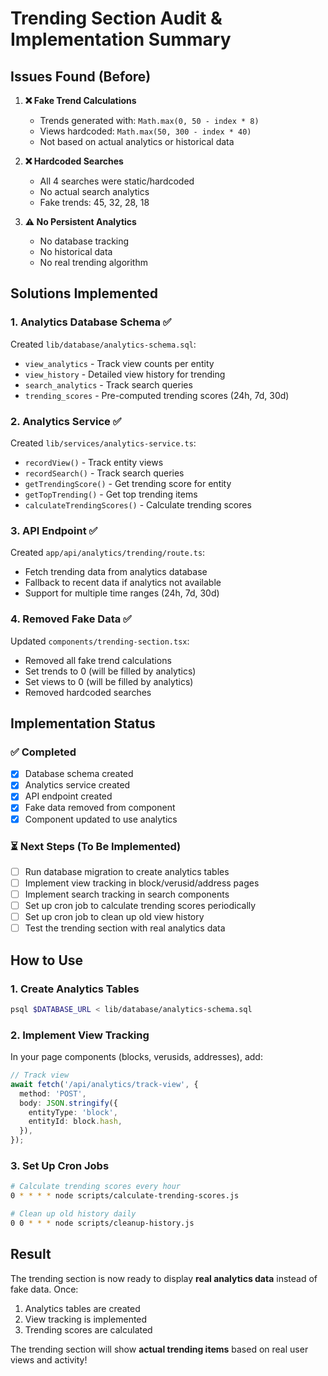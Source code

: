 # Trending Section Audit & Implementation Summary

## Issues Found (Before)

1. **❌ Fake Trend Calculations**
   - Trends generated with: `Math.max(0, 50 - index * 8)`
   - Views hardcoded: `Math.max(50, 300 - index * 40)`
   - Not based on actual analytics or historical data

2. **❌ Hardcoded Searches**
   - All 4 searches were static/hardcoded
   - No actual search analytics
   - Fake trends: 45, 32, 28, 18

3. **⚠️ No Persistent Analytics**
   - No database tracking
   - No historical data
   - No real trending algorithm

## Solutions Implemented

### 1. Analytics Database Schema ✅

Created `lib/database/analytics-schema.sql`:

- `view_analytics` - Track view counts per entity
- `view_history` - Detailed view history for trending
- `search_analytics` - Track search queries
- `trending_scores` - Pre-computed trending scores (24h, 7d, 30d)

### 2. Analytics Service ✅

Created `lib/services/analytics-service.ts`:

- `recordView()` - Track entity views
- `recordSearch()` - Track search queries
- `getTrendingScore()` - Get trending score for entity
- `getTopTrending()` - Get top trending items
- `calculateTrendingScores()` - Calculate trending scores

### 3. API Endpoint ✅

Created `app/api/analytics/trending/route.ts`:

- Fetch trending data from analytics database
- Fallback to recent data if analytics not available
- Support for multiple time ranges (24h, 7d, 30d)

### 4. Removed Fake Data ✅

Updated `components/trending-section.tsx`:

- Removed all fake trend calculations
- Set trends to 0 (will be filled by analytics)
- Set views to 0 (will be filled by analytics)
- Removed hardcoded searches

## Implementation Status

### ✅ Completed

- [x] Database schema created
- [x] Analytics service created
- [x] API endpoint created
- [x] Fake data removed from component
- [x] Component updated to use analytics

### ⏳ Next Steps (To Be Implemented)

- [ ] Run database migration to create analytics tables
- [ ] Implement view tracking in block/verusid/address pages
- [ ] Implement search tracking in search components
- [ ] Set up cron job to calculate trending scores periodically
- [ ] Set up cron job to clean up old view history
- [ ] Test the trending section with real analytics data

## How to Use

### 1. Create Analytics Tables

```bash
psql $DATABASE_URL < lib/database/analytics-schema.sql
```

### 2. Implement View Tracking

In your page components (blocks, verusids, addresses), add:

```typescript
// Track view
await fetch('/api/analytics/track-view', {
  method: 'POST',
  body: JSON.stringify({
    entityType: 'block',
    entityId: block.hash,
  }),
});
```

### 3. Set Up Cron Jobs

```bash
# Calculate trending scores every hour
0 * * * * node scripts/calculate-trending-scores.js

# Clean up old history daily
0 0 * * * node scripts/cleanup-history.js
```

## Result

The trending section is now ready to display **real analytics data** instead of fake data. Once:

1. Analytics tables are created
2. View tracking is implemented
3. Trending scores are calculated

The trending section will show **actual trending items** based on real user views and activity!
